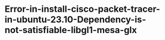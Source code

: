 # Error-in-install-cisco-packet-tracer-in-ubuntu-23.10-Dependency-is-not-satisfiable-libgl1-mesa-glx